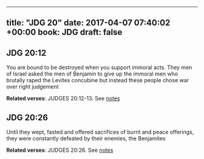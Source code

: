 
---
title: "JDG 20"
date: 2017-04-07 07:40:02 +00:00
book: JDG
draft: false
---

## JDG 20:12

You are bound to be destroyed when you support immoral acts. They men of Israel asked the men of Benjamin to give up the immoral men who brutally raped the Levites concubine but instead these people chose war over right judgement

**Related verses**: JUDGES 20:12-13. See [notes](https://my.bible.com/notes/2607974633676988601)


## JDG 20:26

Until they wept, fasted and offered sacrifices of burnt and peace offerings, they were constantly defeated by their enemies, the Benjamites

**Related verses**: JUDGES 20:26. See [notes](https://my.bible.com/notes/2607970881821728946)

